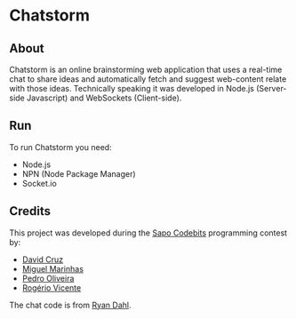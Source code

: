 # Chatstorm

## About
Chatstorm is an online brainstorming web application that uses a real-time chat to share ideas and automatically fetch and suggest web-content relate with those ideas. Technically speaking it was developed in Node.js (Server-side Javascript) and WebSockets (Client-side).

## Run
To run Chatstorm you need:
* Node.js
* NPN (Node Package Manager)
* Socket.io

## Credits
This project was developed during the [Sapo Codebits][0] programming contest by:
* [David Cruz][2]
* [Miguel Marinhas][3]
* [Pedro Oliveira][4]
* [Rogério Vicente][5]

The chat code is from [Ryan Dahl][1].

[0]: http://codebits.eu
[1]: https://github.com/ry
[2]: https://github.com/dcruz
[3]: https://github.com/miguelm
[4]: http://pedrooliveira.net
[5]: http://rogeriopvl.com

